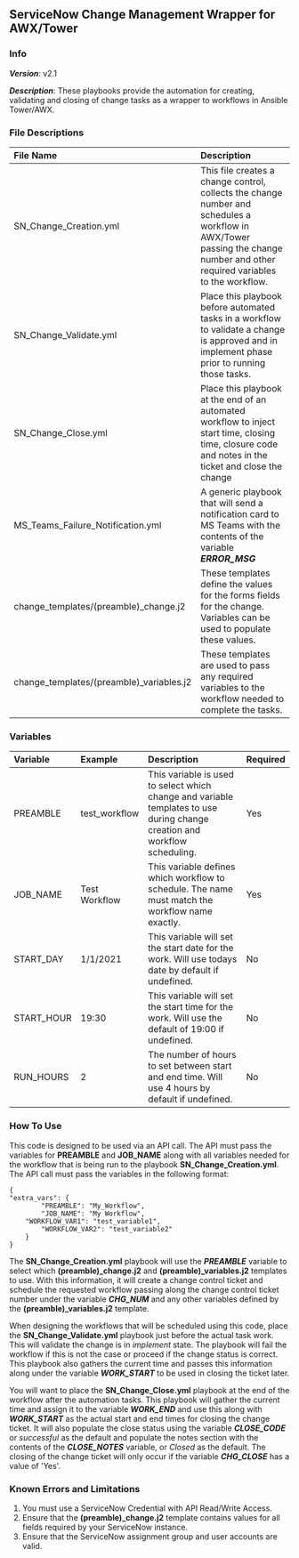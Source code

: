 ## ServiceNow Change Management Wrapper for AWX/Tower

### **Info**

***Version***: v2.1

***Description***: These playbooks provide the automation for creating, validating and closing of change tasks as a wrapper to workflows in Ansible Tower/AWX.

### **File Descriptions**

| File Name | Description |
| :-------- | :---------- | 
| SN_Change_Creation.yml | This file creates a change control, collects the change number and schedules a workflow in AWX/Tower passing the change number and other required variables to the workflow. |
| SN_Change_Validate.yml | Place this playbook before automated tasks in a workflow to validate a change is approved and in implement phase prior to running those tasks. |
| SN_Change_Close.yml | Place this playbook at the end of an automated workflow to inject start time, closing time, closure code and notes in the ticket and close the change |
| MS_Teams_Failure_Notification.yml | A generic playbook that will send a notification card to MS Teams with the contents of the variable ***ERROR_MSG*** |
| change_templates/(preamble)_change.j2 | These templates define the values for the forms fields for the change. Variables can be used to populate these values. |
| change_templates/(preamble)_variables.j2 | These templates are used to pass any required variables to the workflow needed to complete the tasks. |

### **Variables**

| Variable | Example | Description | Required |
| :------- | :------ | :---------- | :------- |
| PREAMBLE | test_workflow | This variable is used to select which change and variable templates to use during change creation and workflow scheduling. | Yes |
| JOB_NAME | Test Workflow | This variable defines which workflow to schedule. The name must match the workflow name exactly. | Yes |
| START_DAY | 1/1/2021 | This variable will set the start date for the work. Will use todays date by default if undefined. | No |
| START_HOUR | 19:30 | This variable will set the start time for the work. Will use the default of 19:00 if undefined. | No |
| RUN_HOURS | 2 | The number of hours to set between start and end time. Will use 4 hours by default if undefined. | No |

### **How To Use**

This code is designed to be used via an API call. The API must pass the variables for __PREAMBLE__ and __JOB_NAME__ along with all variables needed for the workflow that is being run to the playbook __SN_Change_Creation.yml__. The API call must pass the variables in the following format:
```
{		
"extra_vars": {
        "PREAMBLE": "My_Workflow",
        "JOB_NAME": "My Workflow",
	"WORKFLOW_VAR1": "test_variable1",
        "WORKFLOW_VAR2": "test_variable2"
	}
}
```
The **SN_Change_Creation.yml** playbook will use the ***PREAMBLE*** variable to select which **(preamble)_change.j2** and **(preamble)_variables.j2** templates to use. With this information, it will create a change control ticket and schedule the requested workflow passing along the change control ticket number under the variable ***CHG_NUM*** and any other variables defined by the **(preamble)_variables.j2** template.

When designing the workflows that will be scheduled using this code, place the **SN_Change_Validate.yml** playbook just before the actual task work. This will validate the change is in _implement_ state. The playbook will fail the workflow if this is not the case or proceed if the change status is correct. This playbook also gathers the current time and passes this information along under the variable ***WORK_START*** to be used in closing the ticket later.

You will want to place the **SN_Change_Close.yml** playbook at the end of the workflow after the automation tasks. This playbook will gather the current time and assign it to the variable ***WORK_END*** and use this along with ***WORK_START*** as the actual start and end times for closing the change ticket. It will also populate the close status using the variable ***CLOSE_CODE*** or _successful_ as the default and populate the notes section with the contents of the ***CLOSE_NOTES*** variable, or _Closed_ as the default. The closing of the change ticket will only occur if the variable ***CHG_CLOSE*** has a value of 'Yes'.

### **Known Errors and Limitations**
1. You must use a ServiceNow Credential with API Read/Write Access.
2. Ensure that the **(preamble)_change.j2** template contains values for all fields required by your ServiceNow instance.
3. Ensure that the ServiceNow assignment group and user accounts are valid.
